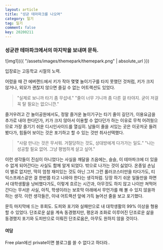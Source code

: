 ```yaml
---
layout: article
title: "성균 테마파크를 나오며"
category: 일기
tag: 일기
comment: false
key: 20200211
---
```

### 성균관 테마파크에서의 마지막을 보내며 문득.
![img1]({{ "/assets/images/themepark/themepark.png" | absolute_url }})

입장료는 고등학교 시절의 노력.

어렸을 때 간 에버랜드에서 키가 작아 몇몇 놀이기구를 타지 못했던 것처럼, 키가 크지 않거나, 외모가 괜찮지 않으면 즐길 수 없는 어트랙션도 있었다.
> "실제로 보니까 타기 좀 무섭네."
> "줄이 너무 기니까 좀 다른 걸 타야지. 굳이 저걸 꼭 탈 필요는 없으니깐."

즐거우려고 간 놀이공원에서도, 정말 즐거운 놀이기구는 타기 줄이 길던가, 이용요금을 추가로 내야 한다던가, 키가 크지 않아서 이용할 수 없다던가 하는 이유로 무척 어려웠으므로 가장 즐기기 쉬운 디시인사이드를 열심히. 남들이 줄을 서있는 곳은 이곳저곳 들려봤다가, 힘들어 보이는 것은 포기하고 할 수 있는 것만 취사선택했다.

> "사람 만나는 것은 무서워. 거절당하는 것도, 상대방에게 다가가는 일도."
> "나는 성공할 필요 없어. 그냥 평범하게 살고 싶어."

이런 생각들이 진심이 아니었다는 사실을 깨달을 즈음에는, 슬슬, 이 테마파크에 더 있을 수 없게 되어간다는 사실도 함께 알게 되었다. 밖으로 나가는 것이 싫었다. 온종일 손님이 별로 없지만, 딱히 엄청 재미있는 것도 아닌 그저 그런 롤러코스터만을 타다가도, 티익스프레스같은 걸 한번쯤 타고 나와야 한다는 생각처럼. 당장 하기 쉬운 일들만을 하면서 대학생활을 낭비했다가도, 이렇게 흐르는 시간과, 아무것도 하지 않고 나이만 쳐먹어간다는 무서운 사실, 아직, 학생이라는 보호막 아래에서 무언가를 해 볼 수 있지 않을까 하는 생각. 이런 생각들은, 이내 어트랙션 앞에 가득 늘어선 줄을 보고 포기했다.

문득 마지막에 드는 후회도. 도피와 포기와 실패만으로 내 대학생활의 99\% 이상을 형용할 수 있었다. 단조로운 삶을 계속 동경했지만, 평온과 조화로 이루어진 단조로운 삶을 동경했지 포기와 도피만으로 이뤄진 단조로움은, 아무도 원하지 않을 것이다.

#### 여담
Free plan에선 private이면 블로그를 쓸 수 없다고 하더라..